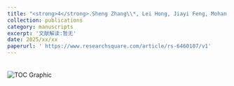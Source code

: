 ```yaml
---
title: "<strong>4</strong>.Sheng Zhang\\*, Lei Hong, Jiayi Feng, Mohan Wang,<strong>Junyuan Hu</strong>, Ying Zhang, Man-Bo Li\\*,Bimetallic [Co/K] hydrogen evolution catalyst for electrochemical terminal C-H functionalization,<strong>Nat. Commun.</strong>accepted in principle"
collection: publications
category: manuscripts
excerpt: '文献解读:暂无'
date: 2025/xx/xx
paperurl: ' https://www.researchsquare.com/article/rs-6460107/v1'
---
```

<img src="https://junyuan-hu.github.io/images/zhangsheng_article.jpg" alt="TOC Graphic" style="max-width: 400px; margin-top: 20px;">
